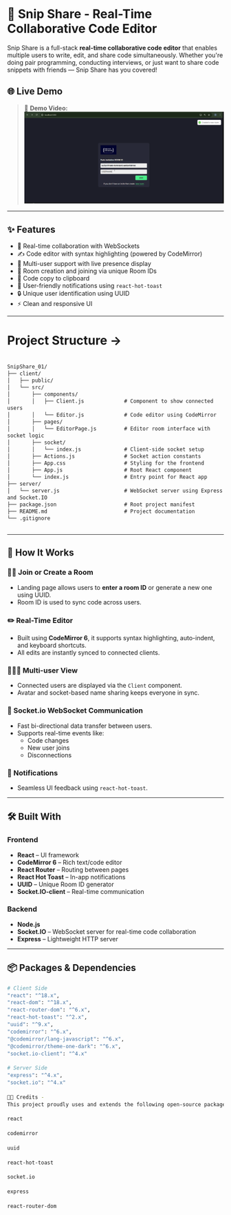 # 🚀 Snip Share - Real-Time Collaborative Code Editor

Snip Share is a full-stack **real-time collaborative code editor** that enables multiple users to write, edit, and share code simultaneously. Whether you're doing pair programming, conducting interviews, or just want to share code snippets with friends — Snip Share has you covered!

## 🌐 Live Demo

> 🎥 **Demo Video:**  
[![Watch the video](Screenshot%202025-06-15%20075451.png)](VideoDemo-SnipShare.mp4)

  
---

## ✨ Features

- 🔗 Real-time collaboration with WebSockets
- ✍️ Code editor with syntax highlighting (powered by CodeMirror)
- 🧠 Multi-user support with live presence display
- 🚪 Room creation and joining via unique Room IDs
- 🧹 Code copy to clipboard
- 💬 User-friendly notifications using `react-hot-toast`
- 🔒 Unique user identification using UUID
- ⚡ Clean and responsive UI

---

<h1>Project Structure -> </h1>
<pre>
<code>
SnipShare_01/
├── client/
│   ├── public/
│   └── src/
│       ├── components/
│       │   ├── Client.js             # Component to show connected users
│       │   └── Editor.js             # Code editor using CodeMirror
│       ├── pages/
│       │   └── EditorPage.js         # Editor room interface with socket logic
│       ├── socket/
│       │   └── index.js              # Client-side socket setup
│       ├── Actions.js                # Socket action constants
│       ├── App.css                   # Styling for the frontend
│       ├── App.js                    # Root React component
│       └── index.js                  # Entry point for React app
├── server/
│   └── server.js                     # WebSocket server using Express and Socket.IO
├── package.json                      # Root project manifest
├── README.md                         # Project documentation
└── .gitignore
</code>
</pre>


---

## 🔧 How It Works

### 🧑‍💻 Join or Create a Room
- Landing page allows users to **enter a room ID** or generate a new one using UUID.
- Room ID is used to sync code across users.

### ✏️ Real-Time Editor
- Built using **CodeMirror 6**, it supports syntax highlighting, auto-indent, and keyboard shortcuts.
- All edits are instantly synced to connected clients.

### 🧑‍🤝‍🧑 Multi-user View
- Connected users are displayed via the `Client` component.
- Avatar and socket-based name sharing keeps everyone in sync.

### 📡 Socket.io WebSocket Communication
- Fast bi-directional data transfer between users.
- Supports real-time events like:
  - Code changes
  - New user joins
  - Disconnections

### 🔔 Notifications
- Seamless UI feedback using `react-hot-toast`.

---

## 🛠️ Built With

### Frontend
- **React** – UI framework
- **CodeMirror 6** – Rich text/code editor
- **React Router** – Routing between pages
- **React Hot Toast** – In-app notifications
- **UUID** – Unique Room ID generator
- **Socket.IO-client** – Real-time communication

### Backend
- **Node.js**
- **Socket.IO** – WebSocket server for real-time code collaboration
- **Express** – Lightweight HTTP server

---

## 📦 Packages & Dependencies

```bash
# Client Side
"react": "^18.x",
"react-dom": "^18.x",
"react-router-dom": "^6.x",
"react-hot-toast": "^2.x",
"uuid": "^9.x",
"codemirror": "^6.x",
"@codemirror/lang-javascript": "^6.x",
"@codemirror/theme-one-dark": "^6.x",
"socket.io-client": "^4.x"

# Server Side
"express": "^4.x",
"socket.io": "^4.x"

🧑‍🎓 Credits -
This project proudly uses and extends the following open-source packages:

react

codemirror

uuid

react-hot-toast

socket.io

express

react-router-dom



